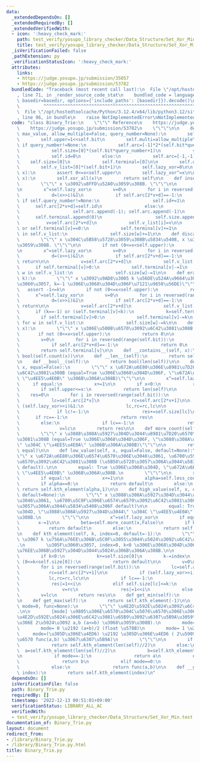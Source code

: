 ```yaml
---
data:
  _extendedDependsOn: []
  _extendedRequiredBy: []
  _extendedVerifiedWith:
  - icon: ':heavy_check_mark:'
    path: test_verify/yosupo_library_checker/Data_Structure/Set_Xor_Min.test.py
    title: test_verify/yosupo_library_checker/Data_Structure/Set_Xor_Min.test.py
  _isVerificationFailed: false
  _pathExtension: py
  _verificationStatusIcon: ':heavy_check_mark:'
  attributes:
    links:
    - https://judge.yosupo.jp/submission/35057
    - https://judge.yosupo.jp/submission/53782
  bundledCode: "Traceback (most recent call last):\n  File \"/opt/hostedtoolcache/Python/3.12.4/x64/lib/python3.12/site-packages/onlinejudge_verify/documentation/build.py\"\
    , line 71, in _render_source_code_stat\n    bundled_code = language.bundle(stat.path,\
    \ basedir=basedir, options={'include_paths': [basedir]}).decode()\n          \
    \         ^^^^^^^^^^^^^^^^^^^^^^^^^^^^^^^^^^^^^^^^^^^^^^^^^^^^^^^^^^^^^^^^^^^^^^^^^^^^^^^^^\n\
    \  File \"/opt/hostedtoolcache/Python/3.12.4/x64/lib/python3.12/site-packages/onlinejudge_verify/languages/python.py\"\
    , line 96, in bundle\n    raise NotImplementedError\nNotImplementedError\n"
  code: "class Binary_Trie:\n    \"\"\" Reference\n    https://judge.yosupo.jp/submission/35057\n\
    \    https://judge.yosupo.jp/submission/53782\n    \"\"\"\n\n    def __init__(self,\
    \ max_value, allow_multiple=False, query_number=None):\n        self.bit=max_value.bit_length()\n\
    \        self.upper=1<<self.bit\n        self.multi=allow_multiple\n\n       \
    \ if query_number!=None:\n            self.arc=[-1]*2*(self.bit*query_number+1)\n\
    \            self.size=[0]*(self.bit*query_number+1)\n            self.terminal=[0]*(self.bit*query_number+1)\n\
    \            self.id=0\n        else:\n            self.arc=[-1,-1]\n        \
    \    self.size=[0]\n            self.terminal=[0]\n\n        self.query_number=query_number\n\
    \        self.v_list=[0]*(self.bit+1)\n        self.lazy_xor=0\n\n    def xor_all(self,\
    \ x):\n        assert 0<=x<self.upper\n        self.lazy_xor^=x\n\n    def __ixor__(self,\
    \ x):\n        self.xor_all(x)\n        return self\n\n    def insert(self, x):\n\
    \        \"\"\" x \u3092\u8FFD\u52A0\u3059\u308B. \"\"\"\n\n        assert 0<=x<self.upper\n\
    \n        x^=self.lazy_xor\n        v=0\n        for i in reversed(range(self.bit)):\n\
    \            d=(x>>i)&1\n            if self.arc[2*v+d]==-1:\n               \
    \ if self.query_number!=None:\n                    self.id+=1\n              \
    \      self.arc[2*v+d]=self.id\n                else:\n                    self.arc[2*v+d]=len(self.size)\n\
    \                    self.arc.append(-1); self.arc.append(-1)\n              \
    \      self.terminal.append(0)\n                    self.size.append(0)\n\n  \
    \          v=self.arc[2*v+d]\n            self.v_list[i]=v\n\n        if self.multi\
    \ or self.terminal[v]==0:\n            self.terminal[v]+=1\n            for w\
    \ in self.v_list:\n                self.size[w]+=1\n\n    def discard(self, x):\n\
    \        \"\"\" x \u304C\u5B58\u5728\u3059\u308B\u5834\u5408, x \u3092\u524A\u9664\
    \u3059\u308B. \"\"\"\n\n        if not (0<=x<self.upper):\n            return\n\
    \n        x^=self.lazy_xor\n        v=0\n        for i in reversed(range(self.bit)):\n\
    \            d=(x>>i)&1\n            if self.arc[2*v+d]==-1:\n               \
    \ return\n\n            v=self.arc[2*v+d]\n            self.v_list[i]=v\n\n  \
    \      if self.terminal[v]>0:\n            self.terminal[v]-=1\n            for\
    \ w in self.v_list:\n                self.size[w]-=1\n\n    def erase(self, x,\
    \ k):\n        \"\"\" x \u3092\u9AD8\u3005 k \u56DE\u524A\u9664\u3059\u308B (\u305F\
    \u3060\u3057, k=-1 \u306E\u3068\u304D\u306F\u7121\u9650\u56DE)\"\"\"\n\n     \
    \   assert -1<=k\n        if not (0<=x<self.upper):\n            return\n\n  \
    \      x^=self.lazy_xor\n        v=0\n        for i in reversed(range(self.bit)):\n\
    \            d=(x>>i)&1\n            if self.arc[2*v+d]==-1:\n               \
    \ return\n\n            v=self.arc[2*v+d]\n            self.v_list[i]=v\n\n  \
    \      if (k==-1) or (self.terminal[v]<k):\n            k=self.terminal[v]\n\n\
    \        if self.terminal[v]>0:\n            self.terminal[v]-=k\n           \
    \ for w in self.v_list:\n                self.size[w]-=k\n\n    def count(self,\
    \ x):\n        \"\"\" x \u306E\u500B\u6570\u3092\u6C42\u3081\u308B. \"\"\"\n \
    \       if not (0<=x<self.upper):\n            return 0\n\n        x^=self.lazy_xor\n\
    \        v=0\n        for i in reversed(range(self.bit)):\n            d=(x>>i)&1\n\
    \            if self.arc[2*v+d]==-1:\n                return 0\n            v=self.arc[2*v+d]\n\
    \        return self.terminal[v]\n\n    def __contains__(self, x):\n        return\
    \ bool(self.count(x))\n\n    def __len__(self):\n        return self.size[0]\n\
    \n    def __bool__(self):\n        return bool(len(self))\n\n    def less_count(self,\
    \ x, equal=False):\n        \"\"\" x \u672A\u6E80\u306E\u8981\u7D20\u6570\u3092\
    \u6C42\u3081\u308B (equal=True \u306E\u3068\u304D\u306F, \"\u672A\u6E80\" \u304C\
    \ \"\u4EE5\u4E0B\" \u306B\u306A\u308B)\"\"\"\n\n        x^=self.lazy_xor\n   \
    \     if equal:\n            x+=1\n\n        if x<0:\n            return 0\n\n\
    \        if self.upper<=x:\n            return len(self)\n\n        v=0\n    \
    \    res=0\n        for i in reversed(range(self.bit)):\n            d=(x>>i)&1\n\
    \            lc=self.arc[2*v]\n            rc=self.arc[2*v+1]\n\n            if\
    \ (self.lazy_xor>>i)&1:\n                lc,rc=rc,lc\n\n            if d:\n  \
    \              if lc!=-1:\n                    res+=self.size[lc]\n          \
    \      if rc==-1:\n                    return res\n                v=rc\n    \
    \        else:\n                if lc==-1:\n                    return res\n \
    \               v=lc\n        return res\n\n    def more_count(self, x, equal=False):\n\
    \        \"\"\" x \u3088\u308A\u5927\u304D\u3044\u8981\u7D20\u6570\u3092\u6C42\
    \u3081\u308B (equal=True \u306E\u3068\u304D\u306F, \"\u3088\u308A\u5927\u304D\u3044\
    \" \u304C \"\u4EE5\u4E0A\" \u306B\u306A\u308B)\"\"\"\n\n        return len(self)-self.less_count(x,not\
    \ equal)\n\n    def low_value(self, x, equal=False, default=None):\n        \"\
    \"\" x \u672A\u6E80\u306E\u6574\u6570\u306E\u3046\u3061, \u6700\u5927\u306E\u6574\
    \u6570\u3092\u6C42\u3081\u308B (\u5B58\u5728\u3057\u306A\u3044\u5834\u5408\u306F\
    \ default).\n\n        equal: True \u306E\u3068\u304D, \"\u672A\u6E80\" \u304C\
    \ \"\u4EE5\u4E0B\" \u306B\u306A\u308B.\n        \"\"\"\n\n        x^=self.lazy_xor\n\
    \        if equal:\n            x+=1\n\n        alpha=self.less_count(x,False)\n\
    \        if alpha==0:\n            return default\n        else:\n           \
    \ return self.kth_element(alpha,1)\n\n    def high_value(self, x, equal=False,\
    \ default=None):\n        \"\"\" x \u3088\u308A\u5927\u304D\u3044\u6574\u6570\u306E\
    \u3046\u3061, \u6700\u5C0F\u306E\u6574\u6570\u3092\u6C42\u3081\u308B (\u5B58\u5728\
    \u3057\u306A\u3044\u5834\u5408\u306F default)\n\n        equal: True \u306E\u3068\
    \u304D, \"\u3088\u308A\u5927\u304D\u3044\" \u304C \"\u4EE5\u4E0A\" \u306B\u306A\
    \u308B.\n        \"\"\"\n\n        x^=self.lazy_xor\n        if equal:\n     \
    \       x-=1\n\n        beta=self.more_count(x,False)\n        if beta==0:\n \
    \           return default\n        else:\n            return self.kth_element(-beta,0)\n\
    \n    def kth_element(self, k, index=0, default=-1):\n        \"\"\" index -indexed\
    \ \u3067 k \u756A\u76EE\u306B\u5C0F\u3055\u3044\u5024\u3092\u6C42\u3081\u308B\
    .\n        \u305F\u3060\u3057, index=0, k<0 \u306E\u3068\u304D\u306F |k| \u756A\
    \u76EE\u306B\u5927\u304D\u3044\u5024\u306B\u306A\u308B.\n\n        \"\"\"\n\n\
    \        if k<0:\n            k+=self.size[0]\n        k-=index\n        if not\
    \ (0<=k<self.size[0]):\n            return default\n\n        v=0\n        res=0\n\
    \        for i in reversed(range(self.bit)):\n            lc=self.arc[2*v]\n \
    \           rc=self.arc[2*v+1]\n\n            if (self.lazy_xor>>i)&1:\n     \
    \           lc,rc=rc,lc\n\n            if lc==-1:\n                v=rc\n    \
    \            res|=1<<i\n            elif self.size[lc]<=k:\n                k-=self.size[lc]\n\
    \                v=rc\n                res|=1<<i\n            else:\n        \
    \        v=lc\n        return res\n\n    def get_min(self):\n        return self.kth_element(1,1)\n\
    \n    def get_max(self):\n        return self.kth_element(-1)\n\n    def get_median(self,\
    \ mode=0, func=None):\n        \"\"\" \u4E2D\u592E\u5024\u3092\u6C42\u3081\u308B\
    .\n\n        [mode] \u9805\u306E\u6570\u304C\u5076\u6570\u306E\u3068\u304D\u306E\
    \u4E2D\u592E\u5024\u306E\u6C42\u3081\u65B9\u3092\u6307\u5B9A\u3059\u308B (\u305D\
    \u306E 2\u5024\u3092 a,b (a<=b) \u3068\u3059\u308B).\n        mode=-1 \u2192 a\n\
    \        mode= 0 \u2192 (a+b)/2 (float \u578B)\n        mode= 1 \u2192 b\n   \
    \     mode=(\u305D\u306E\u4ED6) \u2192 \u305D\u306E\u4ED6 ( 2\u5909\u6570\u95A2\
    \u6570 func(a,b) \u3067\u6307\u5B9A)\n        \"\"\"\n\n        if len(self)%2==1:\n\
    \            return self.kth_element(len(self)//2)\n        else:\n          \
    \  a=self.kth_element(len(self)//2)\n            b=self.kth_element(len(self)//2-1)\n\
    \n            if mode==-1:\n                return a\n            elif mode==1:\n\
    \                return b\n            elif mode==0:\n                return (a+b)/2\n\
    \            else:\n                return func(a,b)\n\n    def __getitem__(self,\
    \ index):\n        return self.kth_element(index)\n"
  dependsOn: []
  isVerificationFile: false
  path: Binary_Trie.py
  requiredBy: []
  timestamp: '2022-12-13 00:51:01+09:00'
  verificationStatus: LIBRARY_ALL_AC
  verifiedWith:
  - test_verify/yosupo_library_checker/Data_Structure/Set_Xor_Min.test.py
documentation_of: Binary_Trie.py
layout: document
redirect_from:
- /library/Binary_Trie.py
- /library/Binary_Trie.py.html
title: Binary_Trie.py
---
```

